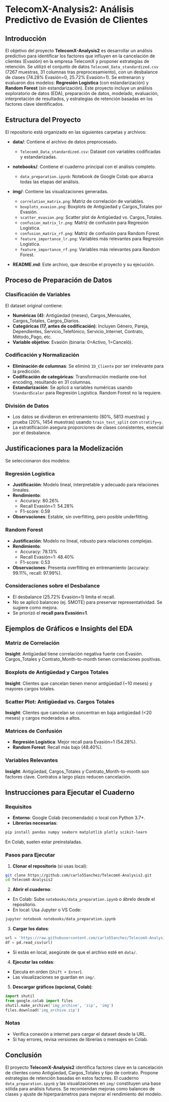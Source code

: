 # TelecomX-Analysis2: Análisis Predictivo de Evasión de Clientes

## Introducción

El objetivo del proyecto **TelecomX-Analysis2** es desarrollar un análisis predictivo para identificar los factores que influyen en la cancelación de clientes (Evasión) en la empresa TelecomX y proponer estrategias de retención. Se utilizó el conjunto de datos `TelecomX_Data_standardized.csv` (7267 muestras, 31 columnas tras preprocesamiento), con un desbalance de clases (74.28% Evasión=0, 25.72% Evasión=1). Se entrenaron y evaluaron dos modelos: **Regresión Logística** (con estandarización) y **Random Forest** (sin estandarización). Este proyecto incluye un análisis exploratorio de datos (EDA), preparación de datos, modelado, evaluación, interpretación de resultados, y estrategias de retención basadas en los factores clave identificados.

## Estructura del Proyecto

El repositorio está organizado en las siguientes carpetas y archivos:

- **data/**: Contiene el archivo de datos preprocesado.
  - `TelecomX_Data_standardized.csv`: Dataset con variables codificadas y estandarizadas.

- **notebooks/**: Contiene el cuaderno principal con el análisis completo.
  - `data_preparation.ipynb`: Notebook de Google Colab que abarca todas las etapas del análisis.

- **img/**: Contiene las visualizaciones generadas.
  - `correlation_matrix.png`: Matriz de correlación de variables.
  - `boxplots_evasion.png`: Boxplots de Antigüedad y Cargos_Totales por Evasión.
  - `scatter_evasion.png`: Scatter plot de Antigüedad vs. Cargos_Totales.
  - `confusion_matrix_lr.png`: Matriz de confusión para Regresión Logística.
  - `confusion_matrix_rf.png`: Matriz de confusión para Random Forest.
  - `feature_importance_lr.png`: Variables más relevantes para Regresión Logística.
  - `feature_importance_rf.png`: Variables más relevantes para Random Forest.

- **README.md**: Este archivo, que describe el proyecto y su ejecución.

## Proceso de Preparación de Datos

### Clasificación de Variables

El dataset original contiene:

- **Numéricas (4)**: Antigüedad (meses), Cargos_Mensuales, Cargos_Totales, Cargos_Diarios.
- **Categóricas (17, antes de codificación)**: Incluyen Género, Pareja, Dependientes, Servicio_Telefónico, Servicio_Internet, Contrato, Método_Pago, etc.
- **Variable objetivo**: Evasión (binaria: 0=Activo, 1=Canceló).

### Codificación y Normalización

- **Eliminación de columnas**: Se eliminó `ID_Cliente` por ser irrelevante para la predicción.
- **Codificación de categóricas**: Transformación mediante one-hot encoding, resultando en 31 columnas.
- **Estandarización**: Se aplicó a variables numéricas usando `StandardScaler` para Regresión Logística. Random Forest no la requiere.

### División de Datos

- Los datos se dividieron en entrenamiento (80%, 5813 muestras) y prueba (20%, 1454 muestras) usando `train_test_split` con `stratify=y`.
- La estratificación asegura proporciones de clases consistentes, esencial por el desbalance.

## Justificaciones para la Modelización

Se seleccionaron dos modelos:

### Regresión Logística

- **Justificación**: Modelo lineal, interpretable y adecuado para relaciones lineales.
- **Rendimiento**: 
  - Accuracy: 80.26%
  - Recall Evasión=1: 54.28%
  - F1-score: 0.59
- **Observaciones**: Estable, sin overfitting, pero posible underfitting.

### Random Forest

- **Justificación**: Modelo no lineal, robusto para relaciones complejas.
- **Rendimiento**:
  - Accuracy: 78.13%
  - Recall Evasión=1: 48.40%
  - F1-score: 0.53
- **Observaciones**: Presenta overfitting en entrenamiento (accuracy: 99.11%, recall: 97.99%).

### Consideraciones sobre el Desbalance

- El desbalance (25.72% Evasión=1) limita el recall.
- No se aplicó balanceo (ej. SMOTE) para preservar representatividad. Se sugiere como mejora.
- Se priorizó el **recall para Evasión=1**.

## Ejemplos de Gráficos e Insights del EDA

### Matriz de Correlación

**Insight**: Antigüedad tiene correlación negativa fuerte con Evasión. Cargos_Totales y Contrato_Month-to-month tienen correlaciones positivas.

### Boxplots de Antigüedad y Cargos Totales

**Insight**: Clientes que cancelan tienen menor antigüedad (~10 meses) y mayores cargos totales.

### Scatter Plot: Antigüedad vs. Cargos Totales

**Insight**: Clientes que cancelan se concentran en baja antigüedad (<20 meses) y cargos moderados a altos.

### Matrices de Confusión

- **Regresión Logística**: Mejor recall para Evasión=1 (54.28%).
- **Random Forest**: Recall más bajo (48.40%).

### Variables Relevantes

**Insight**: Antigüedad, Cargos_Totales y Contrato_Month-to-month son factores clave. Contratos a largo plazo reducen cancelación.

## Instrucciones para Ejecutar el Cuaderno

### Requisitos

- **Entorno**: Google Colab (recomendado) o local con Python 3.7+.
- **Librerías necesarias**:

```bash
pip install pandas numpy seaborn matplotlib plotly scikit-learn
```

En Colab, suelen estar preinstaladas.

### Pasos para Ejecutar

1. **Clonar el repositorio** (si usas local):

```bash
git clone https://github.com/carlo55anchez/TelecomX-Analysis2.git
cd TelecomX-Analysis2
```

2. **Abrir el cuaderno**:

- En Colab: Sube `notebooks/data_preparation.ipynb` o ábrelo desde el repositorio.
- En local: Usa Jupyter o VS Code:

```bash
jupyter notebook notebooks/data_preparation.ipynb
```

3. **Cargar los datos**:

```python
url = 'https://raw.githubusercontent.com/carlo55anchez/TelecomX-Analysis2/main/data/TelecomX_Data_standardized.csv'
df = pd.read_csv(url)
```

- Si estás en local, asegúrate de que el archivo esté en `data/`.

4. **Ejecutar las celdas**:

- Ejecuta en orden (`Shift + Enter`).
- Las visualizaciones se guardan en `img/`.

5. **Descargar gráficos (opcional, Colab)**:

```python
import shutil
from google.colab import files
shutil.make_archive('img_archive', 'zip', 'img')
files.download('img_archive.zip')
```

### Notas

- Verifica conexión a internet para cargar el dataset desde la URL.
- Si hay errores, revisa versiones de librerías o mensajes en Colab.

## Conclusión

El proyecto **TelecomX-Analysis2** identifica factores clave en la cancelación de clientes como Antigüedad, Cargos_Totales y tipo de contrato. Propone estrategias de retención basadas en estos factores. El cuaderno `data_preparation.ipynb` y las visualizaciones en `img/` constituyen una base sólida para análisis futuros. Se recomiendan mejoras como balanceo de clases y ajuste de hiperparámetros para mejorar el rendimiento del modelo.
